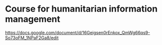 # Course for humanitarian information management

https://docs.google.com/document/d/16Geigsen0rEnkox_QmWg66qs9-So73oFM_1NPaF2Ga8/edit
